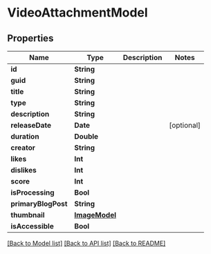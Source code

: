 # VideoAttachmentModel

## Properties
Name | Type | Description | Notes
------------ | ------------- | ------------- | -------------
**id** | **String** |  | 
**guid** | **String** |  | 
**title** | **String** |  | 
**type** | **String** |  | 
**description** | **String** |  | 
**releaseDate** | **Date** |  | [optional] 
**duration** | **Double** |  | 
**creator** | **String** |  | 
**likes** | **Int** |  | 
**dislikes** | **Int** |  | 
**score** | **Int** |  | 
**isProcessing** | **Bool** |  | 
**primaryBlogPost** | **String** |  | 
**thumbnail** | [**ImageModel**](ImageModel.md) |  | 
**isAccessible** | **Bool** |  | 

[[Back to Model list]](../README.md#documentation-for-models) [[Back to API list]](../README.md#documentation-for-api-endpoints) [[Back to README]](../README.md)


